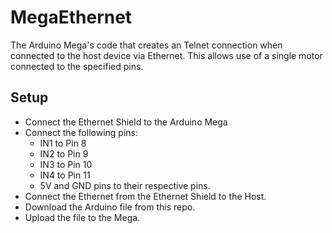 # MegaEthernet
The Arduino Mega's code that creates an Telnet connection when connected to the host device via Ethernet. This allows use of a single motor connected to the specified pins.

## Setup
* Connect the Ethernet Shield to the Arduino Mega
* Connect the following pins:
  * IN1 to Pin 8
  * IN2 to Pin 9
  * IN3 to Pin 10
  * IN4 to Pin 11
  * 5V and GND pins to their respective pins.
* Connect the Ethernet from the Ethernet Shield to the Host.
* Download the Arduino file from this repo.
* Upload the file to the Mega.
